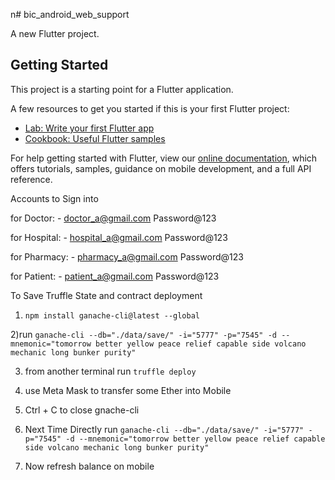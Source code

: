 n# bic_android_web_support

A new Flutter project.

## Getting Started

This project is a starting point for a Flutter application.

A few resources to get you started if this is your first Flutter project:

- [Lab: Write your first Flutter app](https://flutter.dev/docs/get-started/codelab)
- [Cookbook: Useful Flutter samples](https://flutter.dev/docs/cookbook)

For help getting started with Flutter, view our
[online documentation](https://flutter.dev/docs), which offers tutorials,
samples, guidance on mobile development, and a full API reference.

Accounts to Sign into

for Doctor: -
doctor_a@gmail.com
Password@123

for Hospital: -
hospital_a@gmail.com
Password@123

for Pharmacy: -
    pharmacy_a@gmail.com
Password@123

for Patient: -
patient_a@gmail.com
Password@123


To Save Truffle State and contract deployment
1) `npm install ganache-cli@latest --global`

2)run ` ganache-cli --db="./data/save/" -i="5777" -p="7545" -d --mnemonic="tomorrow better yellow peace relief capable side volcano mechanic long bunker purity" ` 

3) from another terminal run `truffle deploy`

4) use Meta Mask to transfer some Ether into Mobile

5) Ctrl + C to close gnache-cli

6) Next Time Directly run ` ganache-cli --db="./data/save/" -i="5777" -p="7545" -d --mnemonic="tomorrow better yellow peace relief capable side volcano mechanic long bunker purity" `

7) Now refresh balance on mobile
